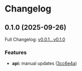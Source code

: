# Changelog

## 0.1.0 (2025-09-26)

Full Changelog: [v0.0.1...v0.1.0](https://github.com/andreibesleaga/camara-sdk/compare/v0.0.1...v0.1.0)

### Features

* **api:** manual updates ([3cc6e4a](https://github.com/andreibesleaga/camara-sdk/commit/3cc6e4aea4a7341de779dec6051373e3e1d37ad9))
